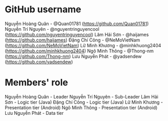 # GitHub username #
Nguyễn Hoàng Quân - @Quan01781 (https://github.com/Quan01781)
Nguyễn Trí Nguyên - @nguyentringuyencool (https://github.com/nguyentringuyencool)
Lâm Hải Sơn - @haijames (https://github.com/haijames)
Đặng Chí Công - @NeMoVietNam (https://github.com/NeMoVietNam)
Lữ Minh Khương - @minhkhuong2404 (https://github.com/minhkhuong2404)
Ngô Minh Thông - @Thong-nm (https://github.com/Thong-nm)
Lưu Nguyễn Phát - @yadsendew (https://github.com/yadsendew)
# Members' role #
Nguyễn Hoàng Quân - Leader
Nguyễn Trí Nguyên - Sub-Leader
Lâm Hải Sơn - Logic tier (Java)
Đặng Chí Công - Logic tier (Java)
Lữ Minh Khương - Presentation tier (Android)
Ngô Minh Thông - Presentation tier (Android)
Lưu Nguyễn Phát - Data tier
